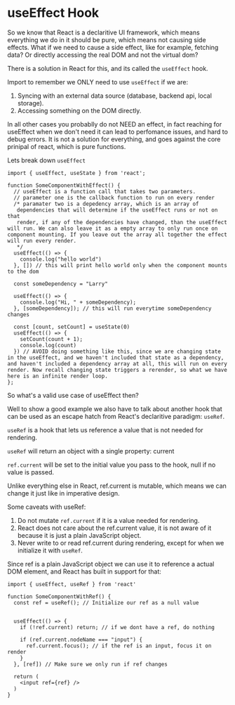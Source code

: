 # useEffect Hook

So we know that React is a declaritive UI framework, which means everything we do in it should be pure, which means not causing side effects. What if we need to cause a side effect, like for example, fetching data? Or directly accessing the real DOM and not the virtual dom?

There is a solution in React for this, and its called the `useEffect` hook.

Import to remember we ONLY need to use `useEffect` if we are:

1. Syncing with an external data source (database, backend api, local storage).
1. Accessing something on the DOM directly.

In all other cases you probablly do not NEED an effect, in fact reaching for useEffect when we don't need it can lead to perfomance issues, and hard to debug errors. It is not a solution for everything, and goes against the core prinipal of react, which is pure functions.

Lets break down `useEffect`

```TSX
import { useEffect, useState } from 'react';

function SomeComponentWithEffect() {
  // useEffect is a function call that takes two parameters.
  // parameter one is the callback function to run on every render
  /* paramater two is a depedency array, which is an array of
   dependencies that will determine if the useEffect runs or not on that
   render, if any of the dependencies have changed, than the useEffect will run. We can also leave it as a empty array to only run once on component mounting. If you leave out the array all together the effect will run every render.
   */
  useEffect(() => {
    console.log("hello world")
  }, []) // this will print hello world only when the component mounts to the dom

  const someDependency = "Larry"

  useEffect(() => {
    console.log("Hi, " + someDependency);
  }, [someDependency]); // this will run everytime someDependency changes

  const [count, setCount] = useState(0)
  useEffect(() => {
    setCount(count + 1);
    console.log(count)
  }) // AVOID doing something like this, since we are changing state in the useEffect, and we haven't included that state as a dependency, and haven't included a dependency array at all, this will run on every render. Now recall changing state triggers a rerender, so what we have here is an infinite render loop.
};
```

So what's a valid use case of useEffect then?

Well to show a good example we also have to talk about another hook that can be used as an escape hatch from React's declaritive paradigm: `useRef`.

`useRef` is a hook that lets us reference a value that is not needed for rendering.

`useRef` will return an object with a single property: current

`ref.current` will be set to the initial value you pass to the hook, null if no value is passed.

Unlike everything else in React, ref.current is mutable, which means we can change it just like in imperative design.

Some caveats with useRef:

1. Do not mutate `ref.current` if it is a value needed for rendering.
1. React does not care about the ref.current value, it is not aware of it because it is just a plain JavaScript object.
1. Never write to or read ref.current during rendering, except for when we initialize it with `useRef`.

Since ref is a plain JavaScript object we can use it to reference a actual DOM element, and React has built in support for that:

```TSX
import { useEffect, useRef } from 'react'

function SomeComponentWithRef() {
  const ref = useRef(); // Initialize our ref as a null value


  useEffect(() => {
    if (!ref.current) return; // if we dont have a ref, do nothing

    if (ref.current.nodeName === "input") {
      ref.current.focus(); // if the ref is an input, focus it on render
    }
  }, [ref]) // Make sure we only run if ref changes

  return (
    <input ref={ref} />
  )
}
```
